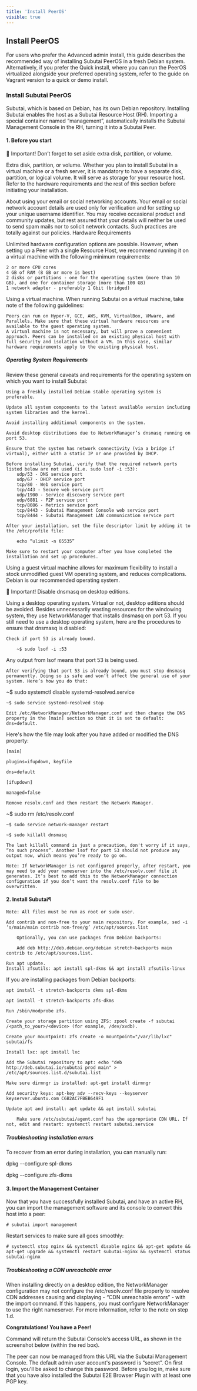 ```yaml
---
title: 'Install PeerOS'
visible: true
---
```


## Install PeerOS

For users who prefer the Advanced admin install, this guide describes the recommended way of installing Subutai PeerOS in a fresh Debian system. Alternatively, if you prefer the Quick install, where you can run the PeerOS virtualized alongside your preferred operating system, refer to the guide on Vagrant version to a quick or demo install.

### Install Subutai PeerOS

Subutai, which is based on Debian, has its own Debian repository. Installing Subutai enables the host as a Subutai Resource Host (RH). Importing a special container named “management”, automatically installs the Subutai Management Console in the RH, turning it into a Subutai Peer.

#### 1. Before you start

🔺 Important! Don’t forget to set aside extra disk, partition, or volume.

Extra disk, partition, or volume. Whether you plan to install Subutai in a virtual machine or a fresh server, it is mandatory to have a separate disk, partition, or logical volume. It will serve as storage for your resource host. Refer to the hardware requirements and the rest of this section before initiating your installation.

About using your email or social networking accounts. Your email or social network account details are used only for verification and for setting up your unique username identifier. You may receive occasional product and community updates, but rest assured that your details will neither be used to send spam mails nor to solicit network contacts. Such practices are totally against our policies.
Hardware Requirements

Unlimited hardware configuration options are possible. However, when setting up a Peer with a single Resource Host, we recommend running it on a virtual machine with the following minimum requirements:

    2 or more CPU cores
    4 GB of RAM (8 GB or more is best)
    2 disks or partitions - one for the operating system (more than 10 GB), and one for container storage (more than 100 GB)
    1 network adapter - preferably 1 Gbit (bridged)

Using a virtual machine. When running Subutai on a virtual machine, take note of the following guidelines:

    Peers can run on Hyper-V, GCE, AWS, KVM, VirtualBox, VMware, and Parallels. Make sure that these virtual hardware resources are available to the guest operating system.
    A virtual machine is not necessary, but will prove a convenient approach. Peers can be installed on an existing physical host with full security and isolation without a VM. In this case, similar hardware requirements apply to the existing physical host.

##### Operating System Requirements

Review these general caveats and requirements for the operating system on which you want to install Subutai:

    Using a freshly installed Debian stable operating system is preferable.

    Update all system components to the latest available version including system libraries and the kernel.

    Avoid installing additional components on the system.

    Avoid desktop distributions due to NetworkManager’s dnsmasq running on port 53.

    Ensure that the system has network connectivity (via a bridge if virtual), either with a static IP or one provided by DHCP.

    Before installing Subutai, verify that the required network ports listed below are not used (i.e. sudo lsof -i :53):
        udp/53 - DNS service port
        udp/67 - DHCP service port
        tcp/80 - Web service port
        tcp/443 - Secure web service port
        udp/1900 - Service discovery service port
        udp/6881 - P2P service port
        tcp/8086 - Metrics service port
        tcp/8443 - Subutai Management Console web service port
        tcp/8444 - Subutai Management LAN communication service port

    After your installation, set the file descriptor limit by adding it to the /etc/profile file:

        echo “ulimit -n 65535”

    Make sure to restart your computer after you have completed the installation and set up procedures.

Using a guest virtual machine allows for maximum flexibility to install a stock unmodified guest VM operating system, and reduces complications. Debian is our recommended operating system.

🔺 Important! Disable dnsmasq on desktop editions.

Using a desktop operating system. Virtual or not, desktop editions should be avoided. Besides unnecessarily wasting resources for the windowing system, they use NetworkManager that installs dnsmasq on port 53. If you still need to use a desktop operating system, here are the procedures to ensure that dnsmasq is disabled:

    Check if port 53 is already bound.

        ~$ sudo lsof -i :53

Any output from lsof means that port 53 is being used.

    After verifying that port 53 is already bound, you must stop dnsmasq permanently. Doing so is safe and won’t affect the general use of your system. Here’s how you do that:

~$ sudo systemctl disable systemd-resolved.service

    ~$ sudo service systemd-resolved stop

    Edit /etc/NetworkManager/NetworkManager.conf and then change the DNS property in the [main] section so that it is set to default: dns=default.

Here's how the file may look after you have added or modified the DNS property:

    [main]

    plugins=ifupdown, keyfile

    dns=default

    [ifupdown]

    managed=false

    Remove resolv.conf and then restart the Network Manager.

~$ sudo rm /etc/resolv.conf

    ~$ sudo service network-manager restart

    ~$ sudo killall dnsmasq

    The last killall command is just a precaution, don't worry if it says, “no such process”. Another lsof for port 53 should not produce any output now, which means you’re ready to go on.

    Note: If NetworkManager is not configured properly, after restart, you may need to add your nameserver into the /etc/resolv.conf file it generates. It’s best to add this to the NetworkManager connection configuration if you don’t want the resolv.conf file to be overwritten.

#### 2. Install Subutai¶

    Note: All files must be run as root or sudo user.

    Add contrib and non-free to your main repository. For example, sed -i ‘s/main/main contrib non-free/g’ /etc/apt/sources.list

        Optionally, you can use packages from Debian backports:

        Add deb http://deb.debian.org/debian stretch-backports main contrib to /etc/apt/sources.list.

    Run apt update.
    Install zfsutils: apt install spl-dkms && apt install zfsutils-linux

If you are installing packages from Debian backports:

    apt install -t stretch-backports dkms spl-dkms

    apt install -t stretch-backports zfs-dkms

    Run /sbin/modprobe zfs.

    Create your storage partition using ZFS: zpool create -f subutai /<path_to_your>/<device> (for example, /dev/xvdb).

    Create your mountpoint: zfs create -o mountpoint="/var/lib/lxc" subutai/fs

    Install lxc: apt install lxc

    Add the Subutai repository to apt: echo "deb http://deb.subutai.io/subutai prod main" > /etc/apt/sources.list.d/subutai.list

    Make sure dirmngr is installed: apt-get install dirmngr

    Add security keys: apt-key adv --recv-keys --keyserver keyserver.ubuntu.com C6B2AC7FBEB649F1

    Update apt and install: apt update && apt install subutai

        Make sure /etc/subutai/agent.conf has the appropriate CDN URL. If not, edit and restart: systemctl restart subutai.service

##### Troubleshooting installation errors

To recover from an error during installation, you can manually run:

dpkg --configure spl-dkms

dpkg --configure zfs-dkms

#### 3. Import the Management Container

Now that you have successfully installed Subutai, and have an active RH, you can import the management software and its console to convert this host into a peer:

    # subutai import management

Restart services to make sure all goes smoothly:

    # systemctl stop nginx && systemctl disable nginx && apt-get update && apt-get upgrade && systemctl restart subutai-nginx && systemctl status subutai-nginx

##### Troubleshooting a CDN unreachable error

When installing directly on a desktop edition, the NetworkManager configuration may not configure the /etc/resolv.conf file properly to resolve CDN addresses causing and displaying - “CDN unreachable errors” - with the import command. If this happens, you must configure NetworkManager to use the right nameserver. For more information, refer to the note on step 1.d.

**Congratulations! You have a Peer!**

Command will return the Subutai Console’s access URL, as shown in the screenshot below (within the red box).

The peer can now be managed from this URL via the Subutai Management Console. The default admin user account's password is “secret”. On first login, you'll be asked to change this password. Before you log in, make sure that you have also installed the Subutai E2E Browser Plugin with at least one PGP key.
